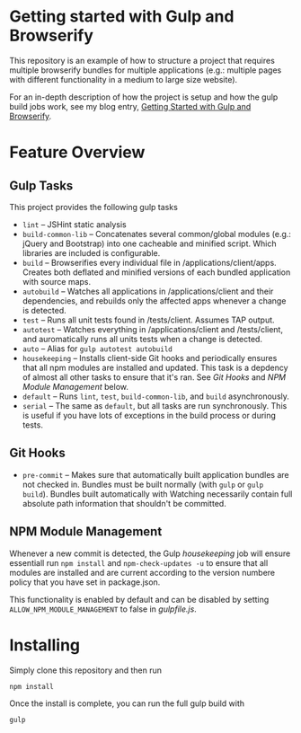 Getting started with Gulp and Browserify
========================================

This repository is an example of how to structure a project that requires multiple browserify bundles for multiple applications (e.g.: multiple pages with different functionality in a medium to large size website).

For an in-depth description of how the project is setup and how the gulp build jobs work, see my blog entry, [Getting Started with Gulp and Browserify](http://justinjohnson.org/javascript/getting-started-with-gulp-and-browserify/).

# Feature Overview

## Gulp Tasks

This project provides the following gulp tasks

* `lint` – JSHint static analysis
* `build-common-lib` – Concatenates several common/global modules (e.g.: jQuery and Bootstrap) into one cacheable and minified script.  Which libraries are included is configurable.
* `build` – Browserifies every individual file in /applications/client/apps.  Creates both deflated and minified versions of each bundled application with source maps.
* `autobuild` – Watches all applications in /applications/client and their dependencies, and rebuilds only the affected apps whenever a change is detected.
* `test` – Runs all unit tests found in /tests/client.  Assumes TAP output.
* `autotest` – Watches everything in /applications/client and /tests/client, and auromatically runs all units tests when a change is detected.
* `auto` – Alias for `gulp autotest autobuild`
* `housekeeping` – Installs client-side Git hooks and periodically ensures that all npm modules are installed and updated.  This task is a depdency of almost all other tasks to ensure that it's ran.  See *Git Hooks* and *NPM Module Management* below.
* `default` – Runs `lint`, `test`, `build-common-lib`, and `build` asynchronously.
* `serial` – The same as `default`, but all tasks are run synchronously. This is useful if you have lots of exceptions in the build process or during tests.

## Git Hooks

* `pre-commit` – Makes sure that automatically built application bundles are not checked in.  Bundles must be built normally (with `gulp` or `gulp build`).  Bundles built automatically with Watching necessarily contain full absolute path information that shouldn't be committed.


## NPM Module Management

Whenever a new commit is detected, the Gulp *housekeeping* job will ensure essentiall run `npm install` and `npm-check-updates -u` to ensure that all modules are installed and are current according to the version numbere policy that you have set in package.json.  

This functionality is enabled by default and can be disabled by setting `ALLOW_NPM_MODULE_MANAGEMENT` to false in *gulpfile.js*.


# Installing

Simply clone this repository and then run 

    npm install
    
Once the install is complete, you can run the full gulp build with

    gulp
    
